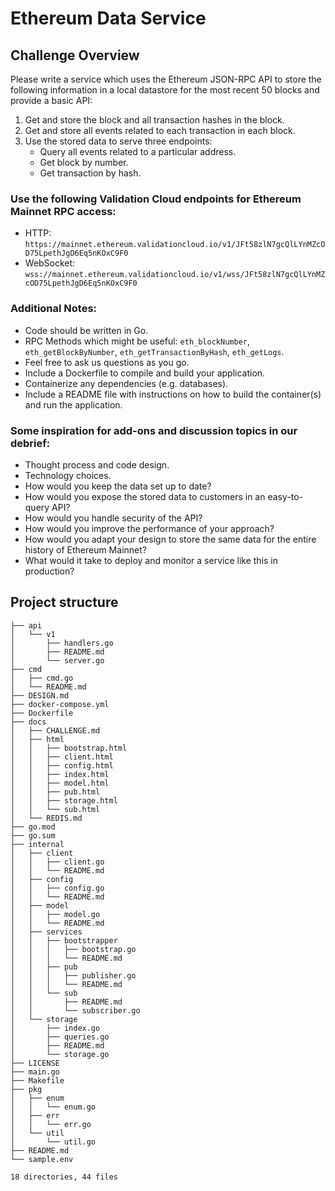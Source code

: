 # Ethereum Data Service

## Challenge Overview

Please write a service which uses the Ethereum JSON-RPC API to store the following information in a local datastore for the most recent 50 blocks and provide a basic API:

1. Get and store the block and all transaction hashes in the block.
2. Get and store all events related to each transaction in each block.
3. Use the stored data to serve three endpoints:
   - Query all events related to a particular address.
   - Get block by number.
   - Get transaction by hash.

### Use the following Validation Cloud endpoints for Ethereum Mainnet RPC access:

- HTTP: `https://mainnet.ethereum.validationcloud.io/v1/JFt58zlN7gcQlLYnMZcOD75LpethJgD6Eq5nKOxC9F0`
- WebSocket: `wss://mainnet.ethereum.validationcloud.io/v1/wss/JFt58zlN7gcQlLYnMZcOD75LpethJgD6Eq5nKOxC9F0`

### Additional Notes:

- Code should be written in Go.
- RPC Methods which might be useful: `eth_blockNumber`, `eth_getBlockByNumber`, `eth_getTransactionByHash`, `eth_getLogs`.
- Feel free to ask us questions as you go.
- Include a Dockerfile to compile and build your application.
- Containerize any dependencies (e.g. databases).
- Include a README file with instructions on how to build the container(s) and run the application.

### Some inspiration for add-ons and discussion topics in our debrief:

- Thought process and code design.
- Technology choices.
- How would you keep the data set up to date?
- How would you expose the stored data to customers in an easy-to-query API?
- How would you handle security of the API?
- How would you improve the performance of your approach?
- How would you adapt your design to store the same data for the entire history of Ethereum Mainnet?
- What would it take to deploy and monitor a service like this in production?


## Project structure

```
├── api
│   └── v1
│       ├── handlers.go
│       ├── README.md
│       └── server.go
├── cmd
│   ├── cmd.go
│   └── README.md
├── DESIGN.md
├── docker-compose.yml
├── Dockerfile
├── docs
│   ├── CHALLENGE.md
│   ├── html
│   │   ├── bootstrap.html
│   │   ├── client.html
│   │   ├── config.html
│   │   ├── index.html
│   │   ├── model.html
│   │   ├── pub.html
│   │   ├── storage.html
│   │   └── sub.html
│   └── REDIS.md
├── go.mod
├── go.sum
├── internal
│   ├── client
│   │   ├── client.go
│   │   └── README.md
│   ├── config
│   │   ├── config.go
│   │   └── README.md
│   ├── model
│   │   ├── model.go
│   │   └── README.md
│   ├── services
│   │   ├── bootstrapper
│   │   │   ├── bootstrap.go
│   │   │   └── README.md
│   │   ├── pub
│   │   │   ├── publisher.go
│   │   │   └── README.md
│   │   └── sub
│   │       ├── README.md
│   │       └── subscriber.go
│   └── storage
│       ├── index.go
│       ├── queries.go
│       ├── README.md
│       └── storage.go
├── LICENSE
├── main.go
├── Makefile
├── pkg
│   ├── enum
│   │   └── enum.go
│   ├── err
│   │   └── err.go
│   └── util
│       └── util.go
├── README.md
└── sample.env

18 directories, 44 files

```
